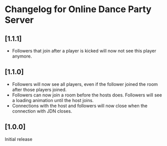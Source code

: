 # Changelog for Online Dance Party Server

## [1.1.1]

* Followers that join after a player is kicked will now not see this player anymore.

## [1.1.0]

* Followers will now see all players, even if the follower joined the room after those players
  joined.
* Followers can now join a room before the hosts does. Followers will see a loading animation until
  the host joins.
* Connections with the host and followers will now close when the connection with JDN closes.

## [1.0.0]

Initial release
